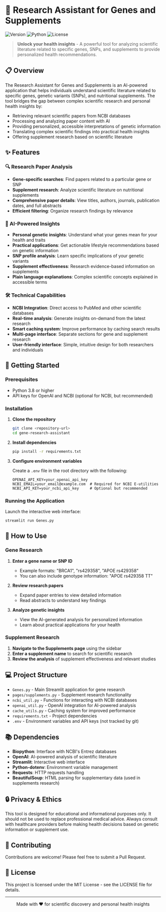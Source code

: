 # 🧬 Research Assistant for Genes and Supplements

![Version](https://img.shields.io/badge/version-1.1.0-blue)
![Python](https://img.shields.io/badge/Python-3.8+-green.svg)
![License](https://img.shields.io/badge/license-MIT-yellow.svg)

> **Unlock your health insights** - A powerful tool for analyzing scientific literature related to specific genes, SNPs, and supplements to provide personalized health recommendations.


## 📋 Overview

The Research Assistant for Genes and Supplements is an AI-powered application that helps individuals understand scientific literature related to specific genes, genetic variants (SNPs), and nutritional supplements. The tool bridges the gap between complex scientific research and personal health insights by:

- Retrieving relevant scientific papers from NCBI databases
- Processing and analyzing paper content with AI
- Providing personalized, accessible interpretations of genetic information
- Translating complex scientific findings into practical health insights
- Offering supplement research based on scientific literature

## ✨ Features

### 🔍 Research Paper Analysis
- **Gene-specific searches**: Find papers related to a particular gene or SNP
- **Supplement research**: Analyze scientific literature on nutritional supplements
- **Comprehensive paper details**: View titles, authors, journals, publication dates, and full abstracts
- **Efficient filtering**: Organize research findings by relevance

### 🧠 AI-Powered Insights
- **Personal genetic insights**: Understand what your genes mean for your health and traits
- **Practical applications**: Get actionable lifestyle recommendations based on genetic information
- **SNP profile analysis**: Learn specific implications of your genetic variants
- **Supplement effectiveness**: Research evidence-based information on supplements
- **Plain language explanations**: Complex scientific concepts explained in accessible terms

### 🛠️ Technical Capabilities
- **NCBI Integration**: Direct access to PubMed and other scientific databases
- **Real-time analysis**: Generate insights on-demand from the latest research
- **Smart caching system**: Improve performance by caching search results
- **Multi-page interface**: Separate sections for gene and supplement research
- **User-friendly interface**: Simple, intuitive design for both researchers and individuals

## 🚀 Getting Started

### Prerequisites
- Python 3.8 or higher
- API keys for OpenAI and NCBI (optional for NCBI, but recommended)

### Installation

1. **Clone the repository**
   ```bash
   git clone <repository-url>
   cd gene-research-assistant
   ```

2. **Install dependencies**
   ```bash
   pip install -r requirements.txt
   ```

3. **Configure environment variables**
   
   Create a `.env` file in the root directory with the following:
   ```
   OPENAI_API_KEY=your_openai_api_key
   NCBI_EMAIL=your_email@example.com  # Required for NCBI E-utilities
   NCBI_API_KEY=your_ncbi_api_key     # Optional but recommended
   ```

### Running the Application

Launch the interactive web interface:
```bash
streamlit run Genes.py
```

## 📖 How to Use

### Gene Research
1. **Enter a gene name or SNP ID**
   - Example formats: "BRCA1", "rs429358", "APOE rs429358"
   - You can also include genotype information: "APOE rs429358 TT" 

2. **Review research papers**
   - Expand paper entries to view detailed information
   - Read abstracts to understand key findings

3. **Analyze genetic insights**
   - View the AI-generated analysis for personalized information
   - Learn about practical applications for your health

### Supplement Research
1. **Navigate to the Supplements page** using the sidebar
2. **Enter a supplement name** to search for scientific research
3. **Review the analysis** of supplement effectiveness and relevant studies

## 💻 Project Structure

- `Genes.py` - Main Streamlit application for gene research
- `pages/supplements.py` - Supplement research functionality
- `ncbi_util.py` - Functions for interacting with NCBI databases
- `openai_util.py` - OpenAI integration for AI-powered analysis
- `cache_utils.py` - Caching system for improved performance
- `requirements.txt` - Project dependencies
- `.env` - Environment variables and API keys (not tracked by git)

## 📚 Dependencies

- **Biopython**: Interface with NCBI's Entrez databases
- **OpenAI**: AI-powered analysis of scientific literature
- **Streamlit**: Interactive web interface
- **Python-dotenv**: Environment variable management
- **Requests**: HTTP requests handling
- **BeautifulSoup**: HTML parsing for supplementary data (used in supplements research)

## 🔒 Privacy & Ethics

This tool is designed for educational and informational purposes only. It should not be used to replace professional medical advice. Always consult with healthcare providers before making health decisions based on genetic information or supplement use.

## 🤝 Contributing

Contributions are welcome! Please feel free to submit a Pull Request.

## 📄 License

This project is licensed under the MIT License - see the LICENSE file for details.

---

<p align="center">Made with ❤️ for scientific discovery and personal health insights</p> 
